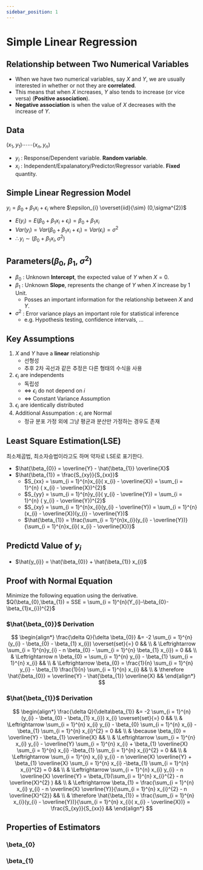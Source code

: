 ```yaml
---
sidebar_position: 1
---
```


# Simple Linear Regression

## Relationship between Two Numerical Variables

- When we have two numerical variables, say $X$ and $Y$, we are usually interested in whether or not they are **correlated**.
- This means that when $X$ increases, $Y$ also tends to increase (or vice versa) (**Positive association**).
- **Negative association** is when the value of $X$ decreases with the increase of $Y$.

## Data

$(x_{1},y_{1})\cdots\cdots(x_{n},y_{n})$
- $y_{i}$ : Response/Dependent variable. **Random variable**.
- $x_{i}$ : Independent/Expalanatory/Predictor/Regressor variable. **Fixed** quantity.

## Simple Linear Regression Model

$y_{i} = \beta_{0} + \beta_{1}x_{i}+\epsilon_{i}$ where $\epsilon_{i} \overset{iid}{\sim} (0,\sigma^{2})$
- $E(y_{i}) = E(\beta_{0} + \beta_{1}x_{i}+\epsilon_{i}) = \beta_{0} + \beta_{1}x_{i}$
- $Var(y_{i}) = Var(\beta_{0} + \beta_{1}x_{i}+\epsilon_{i}) = Var(\epsilon_{i}) = \sigma^{2}$
- $\therefore y_{i} \sim (\beta_{0} + \beta_{1} x_{i}, \sigma^{2})$

## Parameters($\beta_{0}$, $\beta_{1}$, $\sigma^{2}$)
- $\beta_{0}$ : Unknown **Intercept**, the expected value of $Y$ when $X=0$.
- $\beta_{1}$ : Unknown **Slope**, represents the change of $Y$ when $X$ increase by 1 Unit.
  - Posses an important information for the relationship between $X$ and $Y$.
- $\sigma^{2}$ : Error variance plays an important role for statistical inference
  - e.g. Hypothesis testing, confidence intervals, $\ldots$


## Key Assumptions
1) $X$ and $Y$ have a **linear** relationship
	- 선형성
	- 추후 2차 곡선과 같은 추정은 다른 형태의 수식을 사용
3) $\epsilon_{i}$ are independents
	- 독립성
	- $\Leftrightarrow$ $\epsilon_{i}$ do not depend on $i$
	- $\Leftrightarrow$ Constant Variance Assumption
5) $\epsilon_{i}$ are identically distributed
6) Additional Assumpation : $\epsilon_{i}$ are Normal
	- 정규 분포 가정 외에 그냥 평균과 분산만 가정하는 경우도 존재


## Least Square Estimation(LSE)
최소제곱법, 최소자승법이라고도 하며 약자로 LSE로 표기한다.
- $\hat{\beta_{0}} = \overline{Y} - \hat{\beta_{1}} \overline{X}$
- $\hat{\beta_{1}} = \frac{S_{xy}}{S_{xx}}$
  - $S_{xx} = \sum_{i = 1}^{n}x_{i}( x_{i} - \overline{X}) = \sum_{i = 1}^{n} ( x_{i} - \overline{X})^{2}$
  - $S_{yy} = \sum_{i = 1}^{n}y_{i}( y_{i} - \overline{Y}) = \sum_{i = 1}^{n} ( y_{i} - \overline{Y})^{2}$
  - $S_{xy} = \sum_{i = 1}^{n}x_{i}(y_{i} - \overline{Y}) = \sum_{i = 1}^{n}(x_{i} - \overline{X})(y_{i} - \overline{Y})$
  - $\hat{\beta_{1}} = \frac{\sum_{i = 1}^{n}x_{i}(y_{i} - \overline{Y})}{\sum_{i = 1}^{n}x_{i}( x_{i} - \overline{X})}$


## Predictd Value of $y_{i}$
- $\hat{y_{i}} = \hat{\beta_{0}} + \hat{\beta_{1}} x_{i}$


## Proof with Normal Equation
Minimize the following equation using the derivative.
$Q(\beta_{0},\beta_{1}) = SSE = \sum_{i = 1}^{n}(Y_{i}-\beta_{0}-\beta_{1}x_{i})^{2}$ 


### $\hat{\beta_{0}}$ Derivation
$$
\begin{align*}
\frac{\delta Q}{\delta \beta_{0}} &= -2 \sum_{i = 1}^{n}(y_{i} - \beta_{0} - \beta_{1} x_{i}) \overset{set}{=} 0 &&
\\
& \Leftrightarrow \sum_{i = 1}^{n}y_{i} - n \beta_{0} - \sum_{i = 1}^{n} \beta_{1} x_{i}) = 0 &&
\\
& \Leftrightarrow n \beta_{0} = \sum_{i = 1}^{n} y_{i} - \beta_{1} \sum_{i = 1}^{n} x_{i} &&
\\
& \Leftrightarrow \beta_{0} = \frac{1}{n} \sum_{i = 1}^{n} y_{i} - \beta_{1} \frac{1}{n} \sum_{i = 1}^{n} x_{i} && 
\\
& \therefore \hat{\beta_{0}} = \overline{Y} - \hat{\beta_{1}} \overline{X} &&
\end{align*}
$$


### $\hat{\beta_{1}}$ Derivation
$$
\begin{align*}
\frac{\delta Q}{\delta\beta_{1}} &= -2 \sum_{i = 1}^{n}(y_{i} - \beta_{0} - \beta_{1} x_{i}) x_{i} \overset{set}{=} 0 &&
\\
& \Leftrightarrow \sum_{i = 1}^{n} x_{i} y_{i} - \beta_{0} \sum_{i = 1}^{n} x_{i} - \beta_{1} \sum_{i = 1}^{n} x_{i}^{2} = 0 &&
\\
& \because \beta_{0} = \overline{Y} - \beta_{1} \overline{X} &&
\\
& \Leftrightarrow \sum_{i = 1}^{n} x_{i} y_{i} - \overline{Y} \sum_{i = 1}^{n} x_{i} + \beta_{1} \overline{X} \sum_{i = 1}^{n} x_{i} -\beta_{1} \sum_{i = 1}^{n} x_{i}^{2} = 0 &&
\\
& \Leftrightarrow \sum_{i = 1}^{n} x_{i} y_{i} - n \overline{X} \overline{Y} + \beta_{1} \overline{X} \sum_{i = 1}^{n} x_{i} -\beta_{1} \sum_{i = 1}^{n} x_{i}^{2} = 0 &&
\\
& \Leftrightarrow \sum_{i = 1}^{n} x_{i} y_{i} - n \overline{X} \overline{Y} = \beta_{1}(\sum_{i = 1}^{n} x_{i}^{2} - n \overline{X}^{2} )  &&
\\
& \Leftrightarrow \beta_{1} = \frac{\sum_{i = 1}^{n} x_{i} y_{i} - n \overline{X} \overline{Y}}{\sum_{i = 1}^{n} x_{i}^{2} - n \overline{X}^{2}} &&
\\
& \therefore \hat{\beta_{1}} = \frac{\sum_{i = 1}^{n} x_{i}(y_{i} - \overline{Y})}{\sum_{i = 1}^{n} x_{i}( x_{i} - \overline{X})} = \frac{S_{xy}}{S_{xx}} &&
\end{align*}
$$

## Properties of Estimators
### \beta_{0}

### \beta_{1}

